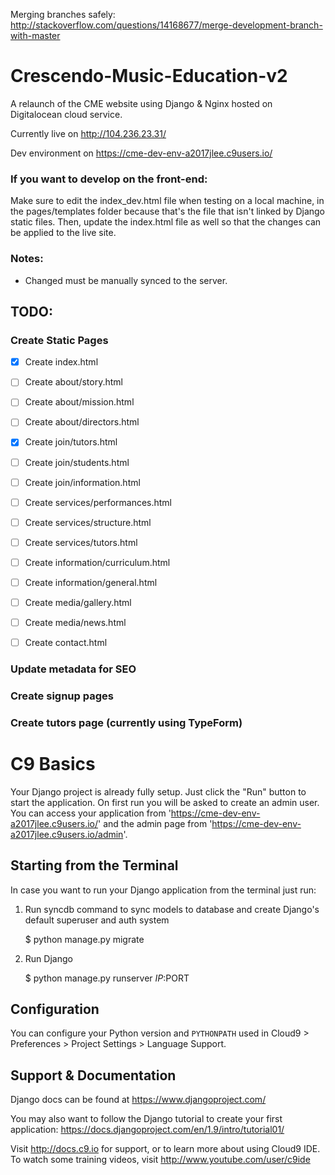 Merging branches safely: http://stackoverflow.com/questions/14168677/merge-development-branch-with-master

# Crescendo-Music-Education-v2
A relaunch of the CME website using Django & Nginx hosted on Digitalocean cloud service.

Currently live on http://104.236.23.31/

Dev environment on https://cme-dev-env-a2017jlee.c9users.io/

### If you want to develop on the front-end:
Make sure to edit the index_dev.html file when testing on a local machine, in the pages/templates folder because that's the file that isn't linked by Django static files. Then, update the index.html file as well so that the changes can be applied to the live site.


### Notes:
* Changed must be manually synced to the server.

## TODO:
### Create Static Pages
- [x] Create index.html

- [ ] Create about/story.html
- [ ] Create about/mission.html
- [ ] Create about/directors.html

- [x] Create join/tutors.html
- [ ] Create join/students.html
- [ ] Create join/information.html

- [ ] Create services/performances.html
- [ ] Create services/structure.html
- [ ] Create services/tutors.html

- [ ] Create information/curriculum.html
- [ ] Create information/general.html

- [ ] Create media/gallery.html
- [ ] Create media/news.html

- [ ] Create contact.html

### Update metadata for SEO
### Create signup pages
### Create tutors page (currently using TypeForm)

# C9 Basics
Your Django project is already fully setup. Just click the "Run" button to start
the application. On first run you will be asked to create an admin user. You can
access your application from 'https://cme-dev-env-a2017jlee.c9users.io/' and the admin page from 
'https://cme-dev-env-a2017jlee.c9users.io/admin'.

## Starting from the Terminal

In case you want to run your Django application from the terminal just run:

1) Run syncdb command to sync models to database and create Django's default superuser and auth system

    $ python manage.py migrate

2) Run Django

    $ python manage.py runserver $IP:$PORT
    
## Configuration

You can configure your Python version and `PYTHONPATH` used in
Cloud9 > Preferences > Project Settings > Language Support.

## Support & Documentation

Django docs can be found at https://www.djangoproject.com/

You may also want to follow the Django tutorial to create your first application:
https://docs.djangoproject.com/en/1.9/intro/tutorial01/

Visit http://docs.c9.io for support, or to learn more about using Cloud9 IDE.
To watch some training videos, visit http://www.youtube.com/user/c9ide
